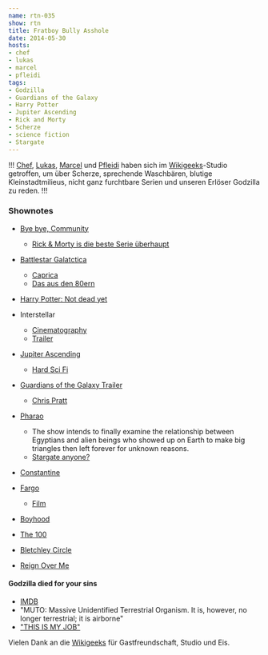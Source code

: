 ```yaml
---
name: rtn-035
show: rtn
title: Fratboy Bully Asshole
date: 2014-05-30
hosts:
- chef
- lukas
- marcel
- pfleidi
tags:
- Godzilla
- Guardians of the Galaxy
- Harry Potter
- Jupiter Ascending
- Rick and Morty
- Scherze
- science fiction
- Stargate
---
```

!!!
[Chef](https://twitter.com/grischder), [Lukas](https://twitter.com/blubser), [Marcel](https://twitter.com/sirmarcel) und [Pfleidi](https://twitter.com/pfleidi) haben sich im [Wikigeeks](http://wikigeeks.de)-Studio getroffen, um über Scherze, sprechende Waschbären, blutige Kleinstadtmilieus, nicht ganz furchtbare Serien und unseren Erlöser Godzilla zu reden.
!!!

### Shownotes

- [Bye bye, Community](http://www.tv.com/shows/community/community/post/dan-harmon-community-cancellation-139978085413/)
  - [Rick & Morty is die beste Serie überhaupt](http://video.adultswim.com/rick-and-morty/)

- [Battlestar Galatctica](http://www.theverge.com/2014/4/7/5591894/new-battlestar-galactica-movie-will-be-a-reboot)
  - [Caprica](http://www.imdb.com/title/tt0799862/)
  - [Das aus den 80ern](http://www.imdb.com/title/tt0076984)

- [Harry Potter: Not dead yet](http://badassdigest.com/2014/03/30/harry-potter-spin-off-will-be-a-trilogy)
- Interstellar
  - [Cinematography](http://badassdigest.com/2014/03/26/how-christopher-nolan-shot-interstellar-documentary-style)
  - [Trailer](http://www.youtube.com/watch?v=2LqzF5WauAw)

- [Jupiter Ascending](http://badassdigest.com/2014/03/26/the-second-jupiter-ascending-trailer-descends-onto-the-internet)
  - [Hard Sci Fi](http://en.wikipedia.org/wiki/Hard_science_fiction)

- [Guardians of the Galaxy Trailer](http://badassdigest.com/2014/05/19/praise-the-spirit-in-the-sky-new-guardians-of-the-galaxy-trailer-is-here)
  - [Chris Pratt](http://www.imdb.com/name/nm0695435)

- [Pharao](http://badassdigest.com/2014/04/23/ridley-scott-hbo-series-pharaoh-sounds-crazy-and-awesome)
  - The show intends to finally examine the relationship between Egyptians and alien beings who showed up on Earth to make big triangles then left forever for unknown reasons.
  - [Stargate anyone?](http://www.imdb.com/title/tt0111282)

- [Constantine](http://www.theverge.com/2014/5/11/5707330/constantine-demon-hunting-tv-show-first-trailer)
- [Fargo](http://www.imdb.com/title/tt2802850)
  - [Film](http://www.imdb.com/title/tt0116282)

- [Boyhood](http://badassdigest.com/2014/04/25/first-trailer-for-richard-linklaters-boyhood)
- [The 100](http://www.imdb.com/title/tt2661044/)
- [Bletchley Circle](http://www.imdb.com/title/tt2275990)
- [Reign Over Me](http://www.imdb.com/title/tt0490204)

#### Godzilla died for your sins

- [IMDB](http://www.imdb.com/title/tt0831387)
- "MUTO: Massive Unidentified Terrestrial Organism. It is, however, no longer terrestrial; it is airborne"
- ["THIS IS MY JOB"](http://video.wikia.com/wiki/File:Gozilla_-_%22This_Is_My_Job%22_Clip)

Vielen Dank an die [Wikigeeks](http://wikigeeks.de) für Gastfreundschaft, Studio und Eis.
